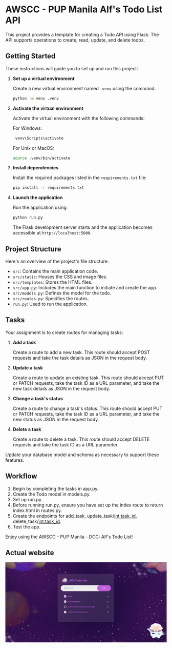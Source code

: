 # AWSCC - PUP Manila Alf's Todo List API

This project provides a template for creating a Todo API using Flask. The API supports operations to create, read, update, and delete todos.

## Getting Started

These instructions will guide you to set up and run this project:

1. **Set up a virtual environment**

    Create a new virtual environment named `.venv` using the command:

    ```bash
    python -m venv .venv
    ```

2. **Activate the virtual environment**

    Activate the virtual environment with the following commands:

    For Windows:

    ```bash
    .venv\Scripts\activate
    ```

    For Unix or MacOS:

    ```bash
    source .venv/bin/activate
    ```

3. **Install dependencies**

    Install the required packages listed in the `requirements.txt` file:

    ```bash
    pip install -r requirements.txt
    ```

4. **Launch the application**

    Run the application using:

    ```bash
    python run.py
    ```

    The Flask development server starts and the application becomes accessible at `http://localhost:5000`.

## Project Structure

Here's an overview of the project's file structure:

- `src`: Contains the main application code.
- `src/static`: Houses the CSS and image files.
- `src/templates`: Stores the HTML files.
- `src/app.py`: Includes the main function to initiate and create the app.
- `src/models.py`: Defines the model for the todo.
- `src/routes.py`: Specifies the routes.
- `run.py`: Used to run the application.

## Tasks

Your assignment is to create routes for managing tasks:

1. **Add a task**

    Create a route to add a new task. This route should accept POST requests and take the task details as JSON in the request body.

2. **Update a task**

    Create a route to update an existing task. This route should accept PUT or PATCH requests, take the task ID as a URL parameter, and take the new task details as JSON in the request body.

3. **Change a task's status**

    Create a route to change a task's status. This route should accept PUT or PATCH requests, take the task ID as a URL parameter, and take the new status as JSON in the request body.

4. **Delete a task**

    Create a route to delete a task. This route should accept DELETE requests and take the task ID as a URL parameter.

Update your database model and schema as necessary to support these features.

## Workflow 

1. Begin by completing the tasks in app.py.
2. Create the Todo model in models.py.
3. Set up run.py.
4. Before running run.py, ensure you have set up the index route to return index.html in routes.py.
5. Create the endpoints for add_task, update_task/<int:task_id>, delete_task/<int:task_id>.
6. Test the app.

Enjoy using the AWSCC - PUP Manila - DCC: Alf's Todo List!

## Actual website

<p align="center">
    <img src="alf_todo.png" width="640" alt="screenshot">
</p>